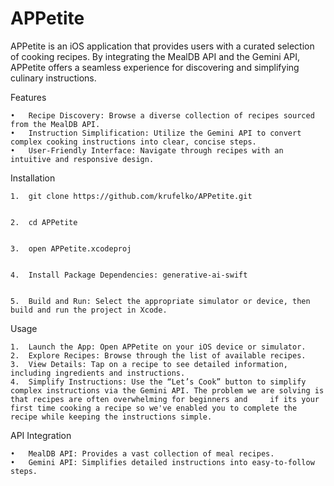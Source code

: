 # APPetite

APPetite is an iOS application that provides users with a curated selection of cooking recipes. By integrating the MealDB API and the Gemini API, APPetite offers a seamless experience for discovering and simplifying culinary instructions.

Features

	•	Recipe Discovery: Browse a diverse collection of recipes sourced from the MealDB API.
	•	Instruction Simplification: Utilize the Gemini API to convert complex cooking instructions into clear, concise steps.
	•	User-Friendly Interface: Navigate through recipes with an intuitive and responsive design.

Installation

	1.	git clone https://github.com/krufelko/APPetite.git
 

	2.	cd APPetite
 
 
 	3.	open APPetite.xcodeproj
  
 
 	4.	Install Package Dependencies: generative-ai-swift 
  

	5.	Build and Run: Select the appropriate simulator or device, then build and run the project in Xcode.

Usage

	1.	Launch the App: Open APPetite on your iOS device or simulator.
	2.	Explore Recipes: Browse through the list of available recipes.
	3.	View Details: Tap on a recipe to see detailed information, including ingredients and instructions.
	4.	Simplify Instructions: Use the “Let’s Cook” button to simplify complex instructions via the Gemini API. The problem we are solving is that recipes are often overwhelming for beginners and 	if its your first time cooking a recipe so we've enabled you to complete the recipe while keeping the instructions simple.

API Integration

	•	MealDB API: Provides a vast collection of meal recipes.
	•	Gemini API: Simplifies detailed instructions into easy-to-follow steps.
